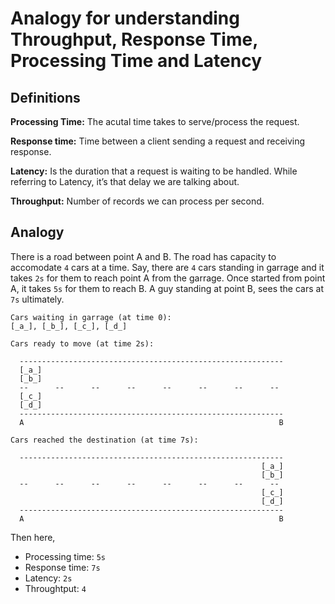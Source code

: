 # Analogy for understanding Throughput, Response Time, Processing Time and Latency


## Definitions

**Processing Time:** The acutal time takes to serve/process the request.

**Response time:** Time between a client sending a request and receiving response.

**Latency:** Is the duration that a request is waiting to be handled.  While referring to Latency, it’s that delay we are talking about.

**Throughput:** Number of records we can process per second.  


## Analogy

There is a road between point A and B. The road has capacity to accomodate `4` cars at a time. Say, there are `4` cars standing in garrage and it takes `2s` for them to reach point A from the garrage. Once started from point A, it takes `5s` for them to reach B. A guy standing at point B, sees the cars at `7s` ultimately.

```
Cars waiting in garrage (at time 0):
[_a_], [_b_], [_c_], [_d_]

Cars ready to move (at time 2s):

  -----------------------------------------------------------
  [_a_]
  [_b_]
  --      --      --      --      --      --      --      --
  [_c_]
  [_d_]
  -----------------------------------------------------------
  A                                                         B

Cars reached the destination (at time 7s):

  -----------------------------------------------------------
                                                        [_a_]
                                                        [_b_]
  --      --      --      --      --      --      --      --
                                                        [_c_]
                                                        [_d_]
  -----------------------------------------------------------
  A                                                         B

```

Then here, 

- Processing time: `5s`
- Response time: `7s`
- Latency: `2s`
- Throughtput: `4`

